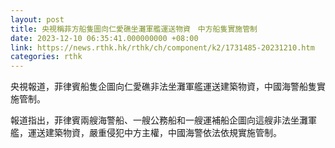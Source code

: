 ```yaml
---
layout: post
title: 央視稱菲方船隻圖向仁愛礁坐灘軍艦運送物資　中方船隻實施管制
date: 2023-12-10 06:35:41.000000000 +08:00
link: https://news.rthk.hk/rthk/ch/component/k2/1731485-20231210.htm
categories: rthk
---
```


央視報道，菲律賓船隻企圖向仁愛礁非法坐灘軍艦運送建築物資，中國海警船隻實施管制。

報道指出，菲律賓兩艘海警船、一艘公務船和一艘運補船企圖向這艘非法坐灘軍艦，運送建築物資，嚴重侵犯中方主權，中國海警依法依規實施管制。
